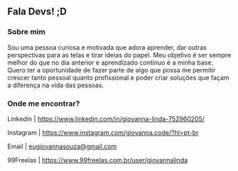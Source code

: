 
## Fala Devs! ;D 

<!--
**giovannalinda/giovannalinda** is a ✨ _special_ ✨ repository because its `README.md` (this file) appears on your GitHub profile.
-->
### Sobre mim

Sou uma pessoa curiosa e motivada que adora aprender, dar outras perspectivas para as telas e tirar ideias do papel. Meu objetivo é ser sempre melhor do que no dia anterior e aprendizado continuo é a minha base. Quero ter a oportunidade de fazer parte de algo que possa me permitir crescer tanto pessoal quanto profissional e poder criar soluções que façam a diferença na vida das pessoas.

### Onde me encontrar?

Linkedin | https://www.linkedin.com/in/giovanna-linda-752960205/

Instagram | https://www.instagram.com/giovanna.code/?hl=pt-br

Email | eugiovannasouza@gmail.com

99Freelas | https://www.99freelas.com.br/user/giovannalinda

